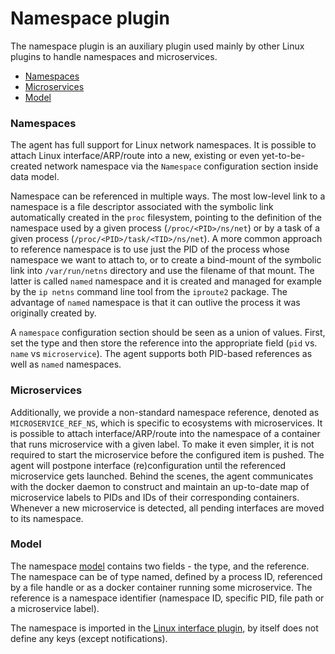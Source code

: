 # Namespace plugin

The namespace plugin is an auxiliary plugin used mainly by other Linux plugins to handle namespaces and microservices.

* [Namespaces](#ns)
* [Microservices](#ms)
* [Model](#model)

### <a name="ns">Namespaces</a>

The agent has full support for Linux network namespaces. It is possible to attach Linux interface/ARP/route into a new, existing or even yet-to-be-created network namespace via the `Namespace` configuration section inside data model.

Namespace can be referenced in multiple ways. The most low-level link to a namespace is a file descriptor associated with the symbolic link automatically created in the `proc` filesystem, pointing to the definition of the namespace used by a given process (`/proc/<PID>/ns/net`) or by a task of a given process (`/proc/<PID>/task/<TID>/ns/net`). A more common approach to reference namespace is to use just the PID of the process whose namespace we want to attach to, or to create a bind-mount of the symbolic link into `/var/run/netns` directory and use the filename of that mount. The latter is called `named` namespace and it is created and managed for example by the `ip netns` command line tool from the `iproute2` package. The advantage of `named` namespace is that it can outlive the process it was originally created by.

A `namespace` configuration section should be seen as a union of values. First, set the type and then store the reference into the appropriate field (`pid` vs. `name` vs `microservice`). The agent supports both PID-based references as well as `named` namespaces.

### <a name="ms">Microservices</a>

Additionally, we provide a non-standard namespace reference, denoted as `MICROSERVICE_REF_NS`, which is specific to ecosystems with microservices. It is possible to attach interface/ARP/route into the namespace of a container that runs microservice with a given label. To make it even simpler, it is not required to start the microservice before the configured item is pushed. The agent will postpone interface (re)configuration until the referenced microservice gets launched. Behind the scenes, the agent communicates with the docker daemon to construct and maintain an up-to-date map of microservice labels to PIDs and IDs of their corresponding containers. Whenever a new microservice is detected, all pending interfaces are moved to its namespace.

### <a name="model">Model</a>

The namespace [model](https://github.com/ligato/vpp-agent/blob/master/api/models/linux/namespace/namespace.proto) contains two fields - the type, and the reference.
The namespace can be of type named, defined by a process ID, referenced by a file handle or as a docker container running some microservice. The reference is a namespace identifier (namespace ID, specific PID, file path or a microservice label).

The namespace is imported in the [Linux interface plugin](Linux-Interface-plugin), by itself does not define any keys (except notifications). 
